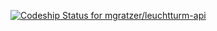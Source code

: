 [ ![Codeship Status for mgratzer/leuchtturm-api](https://www.codeship.io/projects/410402e0-8b10-0131-3d11-0af17811cf55/status?branch=develop)](https://www.codeship.io/projects/15711)
